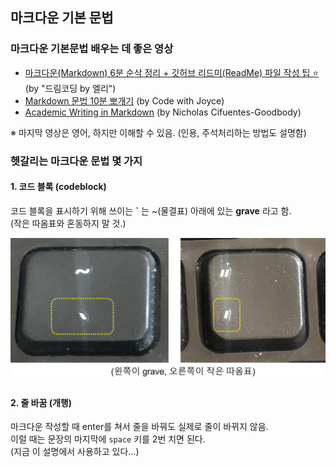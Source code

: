 ## 마크다운 기본 문법

### 마크다운 기본문법 배우는 데 좋은 영상

* [마크다운(Markdown) 6분 순삭 정리 + 깃허브 리드미(ReadMe) 파일 작성 팁 ⭐️](https://youtu.be/kMEb_BzyUqk) (by "드림코딩 by 엘리")
* [Markdown 문법 10분 뽀개기](https://youtu.be/eHUVvQ2AHh0) (by Code with Joyce)
* [Academic Writing in Markdown](https://youtu.be/hpAJMSS8pvs) (by Nicholas Cifuentes-Goodbody)

※ 마지막 영상은 영어, 하지만 이해할 수 있음. (인용, 주석처리하는 방법도 설명함)


### 헷갈리는 마크다운 문법 몇 가지

#### 1. 코드 블록 (codeblock)

코드 블록을 표시하기 위해 쓰이는 **`** 는 ~(물결표) 아래에 있는 **grave** 라고 함.  
(작은 따옴표와 혼동하지 말 것.)

![grave, 작은 따옴표](https://github.com/upqnu/TIL/blob/main/_image/grave.jpg)
  
#### 2. 줄 바꿈 (개행)

마크다운 작성할 때 enter를 쳐서 줄을 바꿔도 실제로 줄이 바뀌지 않음.  
이럴 때는 문장의 마지막에 `space` 키를 2번 치면 된다.  
(지금 이 설명에서 사용하고 있다...)  
